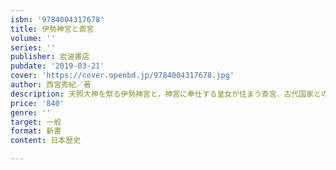 ```yaml
---
isbn: '9784004317678'
title: 伊勢神宮と斎宮
volume: ''
series: ''
publisher: 岩波書店
pubdate: '2019-03-21'
cover: 'https://cover.openbd.jp/9784004317678.jpg'
author: 西宮秀紀／著
description: 天照大神を祭る伊勢神宮と，神宮に奉仕する皇女が住まう斎宮．古代国家との関わりや祭祀の実態を解明し，天皇の権威の源に迫る．
price: '840'
genre: ''
target: 一般
format: 新書
content: 日本歴史

---
```

